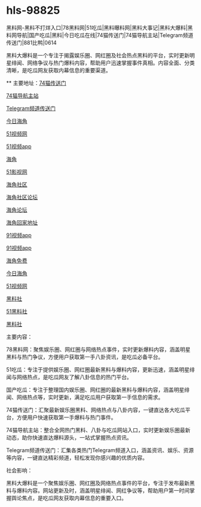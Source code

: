 # hls-98825
黑料网-黑料不打烊入口|78黑料网|51吃瓜|黑料曝料网|黑料大事记|黑料大爆料|黑料网导航|国产吃瓜|黑料|今日吃瓜在线|74猫传送门|74猫导航主站|Telegram频道传送门|881比鸭|0614

黑料大爆料是一个专注于揭露娱乐圈、网红圈及社会热点黑料的平台，实时更新明星绯闻、网络争议与热门爆料内容，帮助用户迅速掌握事件真相。内容全面、分类清晰，是吃瓜网友获取内幕信息的重要渠道。

** 主要地址：<a href="https://74mao.com/">74猫传送门</a>

<a href="https://74mao.com/">74猫导航主站</a>

<a href="https://74mao.com/">Telegram频道传送门</a>

<a href="https://hj-454.pages.dev/">今日海角</a>

<a href="https://hj-482.pages.dev/">51视频网</a>

<a href="https://hj-484.pages.dev/">51视频app</a>

<a href="https://hj-488.pages.dev/">海角</a>

<a href="https://hj-519.pages.dev/">51影视网</a>

<a href="https://hj-538.pages.dev/">海角社区</a>

<a href="https://hj-540.pages.dev/">海角社区论坛</a>

<a href="https://hj-554.pages.dev/">海角论坛</a>

<a href="https://hj-161.pages.dev/">海角回家地址</a>

<a href="https://hj-162.pages.dev/">91视频app</a>

<a href="https://hj-382.pages.dev/">91视频app</a>

<a href="https://hj-433.pages.dev/">海角免费</a>

<a href="https://hj-454.pages.dev/">今日海角</a>

<a href="https://hj-482.pages.dev/">51视频网</a>

<a href="https://hls-15.pages.dev/">黑料社</a>

<a href="https://hls-17.pages.dev/">51黑料社</a>

<a href="https://hls-19.pages.dev/">黑料社</a>

主要内容：

78黑料网：聚焦娱乐圈、网红圈与网络热点事件，实时更新爆料内容，涵盖明星黑料与热门争议，方便用户获取第一手八卦资讯，是吃瓜必备平台。

51吃瓜：专注于提供娱乐圈、网红圈最新黑料与爆料内容，更新迅速，涵盖明星绯闻与网络热点，是吃瓜网友了解八卦信息的热门平台。

国产吃瓜：专注于整理国内娱乐圈、网红圈的最新黑料与爆料内容，涵盖明星绯闻、网络热点等，实时更新，满足吃瓜用户获取第一手信息的需求。

74猫传送门：汇聚最新娱乐圈黑料、网络热点与八卦内容，一键直达各大吃瓜平台，方便用户快速获取第一手爆料与热门事件。

74猫导航主站：整合全网热门黑料、八卦与吃瓜网站入口，实时更新娱乐圈最新动态，助你快速直达爆料源头，一站式掌握热点资讯。

Telegram频道传送门：汇集各类热门Telegram频道入口，涵盖资讯、娱乐、资源等内容，一键直达精彩频道，轻松发现你感兴趣的优质内容。

社会影响：

黑料大爆料是一个聚焦娱乐圈、网红圈及网络热点事件的平台，专注于发布最新黑料与爆料内容。网站更新及时，涵盖明星绯闻、网红争议等，帮助用户第一时间掌握舆论焦点，是吃瓜网友获取内幕信息的重要入口。
